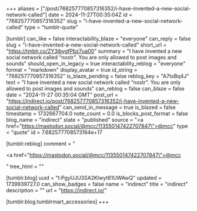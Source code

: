 +++
aliases = ["/post/768257770857316352/i-have-invented-a-new-social-network-called"]
date = 2024-11-27T00:35:04Z
id = "768257770857316352"
slug = "i-have-invented-a-new-social-network-called"
type = "tumblr-quote"

[tumblr]
can_like = false
interactability_blaze = "everyone"
can_reply = false
slug = "i-have-invented-a-new-social-network-called"
short_url = "https://tmblr.co/ZY3jbygfPbz7ua00"
summary = "I have invented a new social network called “nostr”. You are only allowed to post images and sounds"
should_open_in_legacy = true
interactability_reblog = "everyone"
format = "markdown"
display_avatar = true
id_string = "768257770857316352"
is_blaze_pending = false
reblog_key = "A7txBq4J"
text = "I have invented a new social network called &ldquo;nostr&rdquo;. You are only allowed to post images and sounds"
can_reblog = false
can_blaze = false
date = "2024-11-27 00:35:04 GMT"
post_url = "https://indirect.io/post/768257770857316352/i-have-invented-a-new-social-network-called"
can_send_in_message = true
is_blazed = false
timestamp = 1732667704.0
note_count = 0.0
is_blocks_post_format = false
blog_name = "indirect"
state = "published"
source = "<a href=\"https://mastodon.social/@mcc/113550147422707847\">@mcc</a>"
type = "quote"
id = 7.682577708573164e+17

[tumblr.reblog]
comment = "<p><a href=\"https://mastodon.social/@mcc/113550147422707847\">@mcc</a></p>"
tree_html = ""

[tumblr.blog]
uuid = "t:PgyUJU3SA2Klwyt81UWAwQ"
updated = 1739939727.0
can_show_badges = false
name = "indirect"
title = "indirect"
description = ""
url = "https://indirect.io/"

[tumblr.blog.tumblrmart_accessories]
+++
